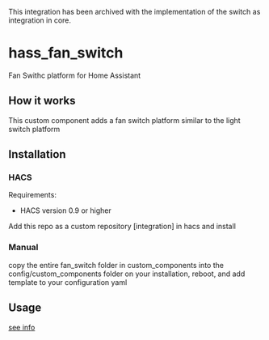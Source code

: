 This integration has been archived with the implementation of the switch as integration in core.

# hass_fan_switch
Fan Swithc platform for Home Assistant

## How it works
This custom component adds a fan switch platform similar to the light switch platform

## Installation

### HACS
Requirements:
 - HACS version 0.9 or higher
 
 Add this repo as a custom repository [integration] in hacs and install
 
### Manual ###
copy the entire fan_switch folder in custom_components into the config/custom_components folder on your installation, reboot, and add template to your configuration yaml

## Usage
[see info](info.md)
